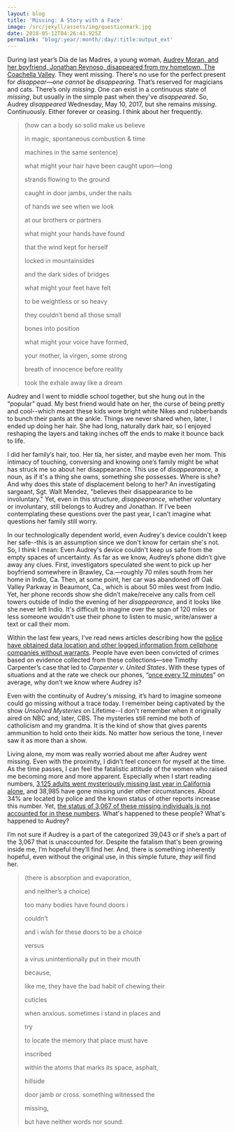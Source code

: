 ```yaml
---
layout: blog
title: 'Missing: A Story with a Face'
image: /src/jekyll/assets/img/questionmark.jpg
date: 2018-05-12T04:26:43.925Z
permalink: 'blog/:year/:month/:day/:title:output_ext'
---
```

During last year’s Dia de las Madres, a young woman, [Audrey Moran, and her boyfriend, Jonathan Reynoso, disappeared from my hometown, The Coachella Valley](https://www.desertsun.com/story/news/crime_courts/2018/05/09/missing-couple-disappeared-exactly-one-year-ago/586719002/). They went missing. There's no use for the perfect present for _disappear—_one cannot be_ disappearing_. That’s reserved for magicians and cats. There’s only _missing_. One can exist in a continuous state of _missing_, but usually in the simple past when they've _disappeared_. So, Audrey _disappeared_ Wednesday, May 10, 2017, but she remains _missing_. Continuously. Either forever or ceasing. I think about her frequently.

> (how can a body so solid make us believe
>
> in magic, spontaneous combustion & time
>
> machines in the same sentence)
>
> what might your hair have been caught upon—long
>
> strands flowing to the ground
>
> caught in door jambs, under the nails
>
> of hands we see when we look
>
> at our brothers or partners
>
> what might your hands have found
>
> that the wind kept for herself
>
> locked in mountainsides
>
> and the dark sides of bridges
>
> what might your feet have felt
>
> to be weightless or so heavy 
>
> they couldn’t bend all those small
>
> bones into position
>
> what might your voice have formed,
>
> your mother, la virgen, some strong
>
> breath of innocence before reality
>
> took the exhale away like a dream

Audrey and I went to middle school together, but she hung out in the “popular” quad. My best friend would hate on her, the curse of being pretty and cool--which meant these kids wore bright white Nikes and rubberbands to bunch their pants at the ankle. Things we never shared when, later, I ended up doing her hair. She had long, naturally dark hair, so I enjoyed reshaping the layers and taking inches off the ends to make it bounce back to life.

I did her family’s hair, too. Her tía, her sister, and maybe even her mom. This intimacy of touching, conversing and knowing one’s family might be what has struck me so about her disappearance. This use of _disappearance,_ a noun, as if it's a thing she owns, something she possesses. Where is she? And why does this state of displacement belong to her? An investigating sargeant, Sgt. Walt Mendez, "believes their disappearance to be involuntary." Yet, even in this structure, _disappearance_, whether voluntary or involuntary, still belongs to Audrey and Jonathan. If I’ve been contemplating these questions over the past year, I can’t imagine what questions her family still worry. 

In our technologically dependent world, even Audrey's device couldn't keep her safe--this is an assumption since we don't know for certain she's not. So, I think I mean: Even Audrey's device couldn't keep _us_ safe from the empty spaces of uncertainty. As far as we know, Audrey’s phone didn’t give away any clues. First, investigators speculated she went to pick up her boyfriend somewhere in Brawley, Ca.—roughly 70 miles south from her home in Indio, Ca. Then, at some point, her car was abandoned off Oak Valley Parkway in Beaumont, Ca., which is about 50 miles west from Indio. Yet, her phone records show she didn’t make/receive any calls from cell towers outside of Indio the evening of her _disappearance_, and it looks like she never left Indio. It's difficult to imagine over the span of 120 miles or less someone wouldn't use their phone to listen to music, write/answer a text or call their mom. 

Within the last few years, I've read news articles describing how the [police have obtained data location and other logged information from cellphone companies without warrants](https://www.aclu.org/blog/privacy-technology/location-tracking/supreme-court-will-decide-whether-police-need-warrant). People have even been convicted of crimes based on evidence collected from these collections—see Timothy Carpenter’s case that led to _Carpenter v. United States_. With these types of situations and at the rate we check our phones, “[once every 12 minutes](https://nypost.com/2017/11/08/americans-check-their-phones-80-times-a-day-study/)” on average, why don’t we know where Audrey is?

Even with the continuity of Audrey's _missing,_ it’s hard to imagine someone could go missing without a trace today. I remember being captivated by the show _Unsolved Mysteries_ on Lifetime--I don't remember when it originally aired on NBC and, later, CBS. The mysteries still remind me both of catholicism and my grandma. It is the kind of show that gives parents ammunition to hold onto their kids. No matter how serious the tone, I never saw it as more than a show. 

Living alone, my mom was really worried about me after Audrey went missing. Even with the proximity, I didn't feel concern for myself at the time. As the time passes, I can feel the fatalistic attitude of the women who raised me becoming more and more apparent. Especially when I start reading numbers, [3,125 adults went mysteriously missing last year in California alone](https://oag.ca.gov/sites/all/files/agweb/pdfs/missing/adults/2017-5-adult-annual-reports.pdf), and 38,985 have gone missing under other circumstances. About 34% are located by police and the known status of other reports increase this number. Yet, [the status of 3,067 of these missing individuals is not accounted for in these numbers](< https://oag.ca.gov/sites/all/files/agweb/pdfs/missing/adults/2017-6-adult-reports-status.pdf>). What's happened to these people? What's happened to Audrey?

I’m not sure if Audrey is a part of the categorized 39,043 or if she’s a part of the 3,067 that is unaccounted for. Despite the fatalism that's been growing inside me, I’m hopeful they’ll find her. And, there is something inherently hopeful, even without the original use, in this simple future, _they will_ find her.

> (there is absorption and evaporation,
>
> and neither’s a choice)
>
> too many bodies have found doors i 
>
> couldn’t
>
> and i wish for these doors to be a choice
>
> versus
>
> a virus unintentionally put in their mouth
>
> because,
>
> like me, they have the bad habit of chewing their 
>
> cuticles
>
> when anxious. sometimes i stand in places and 
>
> try
>
> to locate the memory that place must have
>
> inscribed 
>
> within the atoms that marks its space, asphalt,
>
> hillside
>
> door jamb or cross. something witnessed the
>
> missing,
>
> but have neither words nor sound.
